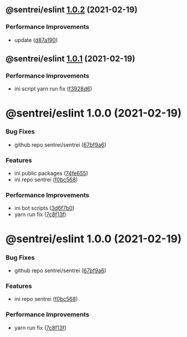 ## @sentrei/eslint [1.0.2](https://github.com/sentrei/sentrei/compare/@sentrei/eslint@1.0.1...@sentrei/eslint@1.0.2) (2021-02-19)

### Performance Improvements

- update ([d87a190](https://github.com/sentrei/sentrei/commit/d87a19007098910ecd31f800de17ce2698b03ebd))

## @sentrei/eslint [1.0.1](https://github.com/sentrei/sentrei/compare/@sentrei/eslint@1.0.0...@sentrei/eslint@1.0.1) (2021-02-19)

### Performance Improvements

- ini script yarn run fix ([f3928d6](https://github.com/sentrei/sentrei/commit/f3928d6d1ee482697bd06e1d9ab17a47358274f5))

# @sentrei/eslint 1.0.0 (2021-02-19)

### Bug Fixes

- github repo sentrei/sentrei ([67bf9a6](https://github.com/sentrei/sentrei/commit/67bf9a6e7c9a938567f1983426b631561e7286d1))

### Features

- ini public packages ([74fe655](https://github.com/sentrei/sentrei/commit/74fe655b534c1aa0f27463d701301fad60ebf350))
- ini repo sentrei ([f0bc568](https://github.com/sentrei/sentrei/commit/f0bc5681e00604407a2c87890bbd48921e6a2ac4))

### Performance Improvements

- ini bot scripts ([3d6f7b0](https://github.com/sentrei/sentrei/commit/3d6f7b0ed5995d14c92c605758991a674b5443e4))
- yarn run fix ([7c8f13f](https://github.com/sentrei/sentrei/commit/7c8f13f5c39f7a6b62d82361778e051437024dee))

# @sentrei/eslint 1.0.0 (2021-02-19)

### Bug Fixes

- github repo sentrei/sentrei ([67bf9a6](https://github.com/sentrei/sentrei/commit/67bf9a6e7c9a938567f1983426b631561e7286d1))

### Features

- ini repo sentrei ([f0bc568](https://github.com/sentrei/sentrei/commit/f0bc5681e00604407a2c87890bbd48921e6a2ac4))

### Performance Improvements

- yarn run fix ([7c8f13f](https://github.com/sentrei/sentrei/commit/7c8f13f5c39f7a6b62d82361778e051437024dee))
